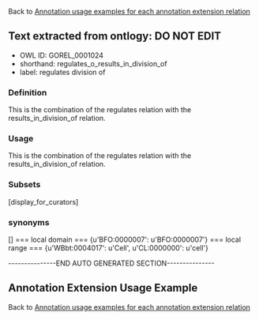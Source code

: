 Back to [Annotation usage examples for each annotation extension relation](http://wiki.geneontology.org/index.php/Annotation_usage_examples_for_each_annotation_extension_relation)

## Text extracted from ontlogy: DO NOT EDIT
* OWL ID: GOREL_0001024
* shorthand: regulates_o_results_in_division_of
* label: regulates division of
### Definition
This is the combination of the regulates relation with the results_in_division_of relation.
### Usage
This is the combination of the regulates relation with the results_in_division_of relation.
### Subsets
[display_for_curators]
### synonyms
[]
=== local domain ===
{u'BFO:0000007': u'BFO:0000007'}
=== local range ===
{u'WBbt:0004017': u'Cell', u'CL:0000000': u'cell'}

---------------END AUTO GENERATED SECTION---------------


Annotation Extension Usage Example
----------------------------------

Back to [Annotation usage examples for each annotation extension relation](http://wiki.geneontology.org/index.php/Annotation_usage_examples_for_each_annotation_extension_relation)
